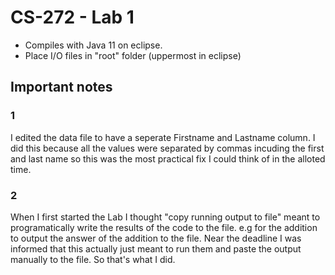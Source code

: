 # CS-272 - Lab 1

- Compiles with Java 11 on eclipse.
- Place I/O files in "root" folder (uppermost in eclipse)


## Important notes

### 1
I edited the data file to have a seperate Firstname and Lastname column.
I did this because all the values were separated by commas incuding the
first and last name so this was the most practical fix I could think of in the alloted time.


### 2
When I first started the Lab I thought "copy running output to file" meant to programatically write the results of the code to the file. 
e.g for the addition to output the answer of the addition to the file. 
Near the deadline I was informed that this actually just meant to run them and paste the output manually to the file.
So that's what I did.
